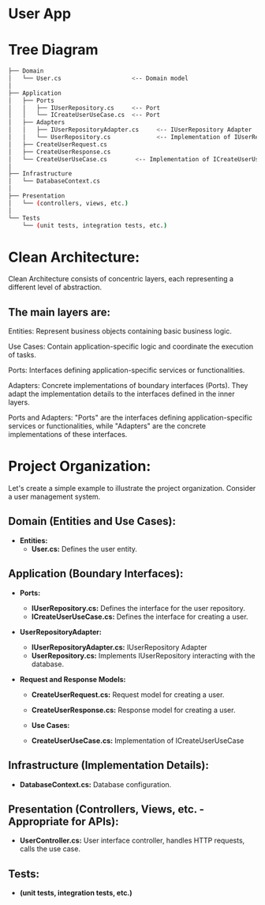 # User App

# Tree Diagram

```bash
├── Domain
│   └── User.cs                    <-- Domain model
│
├── Application
│   ├── Ports
│   │   ├── IUserRepository.cs     <-- Port
│   │   └── ICreateUserUseCase.cs  <-- Port
│   ├── Adapters
│   │   ├── IUserRepositoryAdapter.cs     <-- IUserRepository Adapter
│   │   └── UserRepository.cs             <-- Implementation of IUserRepositoryAdapter
│   ├── CreateUserRequest.cs
│   ├── CreateUserResponse.cs
│   └── CreateUserUseCase.cs        <-- Implementation of ICreateUserUseCase
│
├── Infrastructure
│   └── DatabaseContext.cs
│
├── Presentation
│   └── (controllers, views, etc.)
│
└── Tests
    └── (unit tests, integration tests, etc.)
```

# Clean Architecture:
Clean Architecture consists of concentric layers, each representing a different level of abstraction. 

## The main layers are:

Entities: Represent business objects containing basic business logic.

Use Cases: Contain application-specific logic and coordinate the execution of tasks.

Ports: Interfaces defining application-specific services or functionalities.

Adapters: Concrete implementations of boundary interfaces (Ports). They adapt the implementation details to the interfaces defined in the inner layers.

Ports and Adapters:
"Ports" are the interfaces defining application-specific services or functionalities, while "Adapters" are the concrete implementations of these interfaces.

# Project Organization:

Let's create a simple example to illustrate the project organization. Consider a user management system.

## Domain (Entities and Use Cases):

- **Entities:**
  - **User.cs:** Defines the user entity.

## Application (Boundary Interfaces):

- **Ports:**
  - **IUserRepository.cs:** Defines the interface for the user repository.
  - **ICreateUserUseCase.cs:** Defines the interface for creating a user.

- **UserRepositoryAdapter:**
  - **IUserRepositoryAdapter.cs:** IUserRepository Adapter
  - **UserRepository.cs:** Implements IUserRepository interacting with the database.

- **Request and Response Models:**
  - **CreateUserRequest.cs:** Request model for creating a user.
  - **CreateUserResponse.cs:** Response model for creating a user.

  - **Use Cases:**
  - **CreateUserUseCase.cs:** Implementation of ICreateUserUseCase

## Infrastructure (Implementation Details):

- **DatabaseContext.cs:** Database configuration.

## Presentation (Controllers, Views, etc. - Appropriate for APIs):

- **UserController.cs:** User interface controller, handles HTTP requests, calls the use case.

## Tests:

- **(unit tests, integration tests, etc.)**
